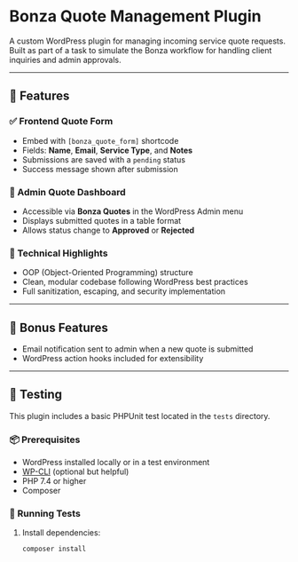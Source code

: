 # Bonza Quote Management Plugin

A custom WordPress plugin for managing incoming service quote requests. Built as part of a task to simulate the Bonza workflow for handling client inquiries and admin approvals.

---

## 🧩 Features

### ✅ Frontend Quote Form
- Embed with `[bonza_quote_form]` shortcode
- Fields: **Name**, **Email**, **Service Type**, and **Notes**
- Submissions are saved with a `pending` status
- Success message shown after submission

### 🔐 Admin Quote Dashboard
- Accessible via **Bonza Quotes** in the WordPress Admin menu
- Displays submitted quotes in a table format
- Allows status change to **Approved** or **Rejected**

### 🔧 Technical Highlights
- OOP (Object-Oriented Programming) structure
- Clean, modular codebase following WordPress best practices
- Full sanitization, escaping, and security implementation

---

## 🎁 Bonus Features
- Email notification sent to admin when a new quote is submitted
- WordPress action hooks included for extensibility

---

## 🧪 Testing

This plugin includes a basic PHPUnit test located in the `tests` directory.

### 📦 Prerequisites
- WordPress installed locally or in a test environment
- [WP-CLI](https://wp-cli.org/) (optional but helpful)
- PHP 7.4 or higher
- Composer

### 🚀 Running Tests

1. Install dependencies:
   ```bash
   composer install
